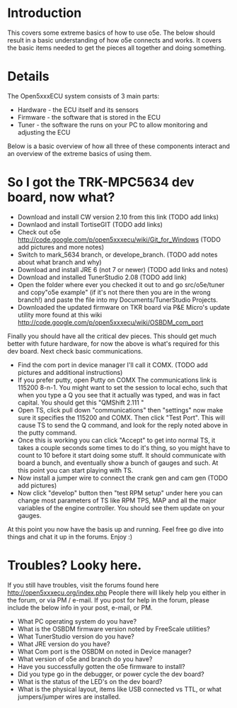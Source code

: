 # Introduction #

This covers some extreme basics of how to use o5e. The below should result in a basic understanding of how o5e connects and works. It covers the basic items needed to get the pieces all together and doing something.

# Details #

The Open5xxxECU system consists of 3 main parts:

  * Hardware - the ECU itself and its sensors
  * Firmware - the software that is stored in the ECU
  * Tuner - the software the runs on your PC to allow monitoring and adjusting the ECU

Below is a basic overview of how all three of these components interact and an overview of the extreme basics of using them.

# So I got the TRK-MPC5634 dev board, now what? #

  * Download and install CW version 2.10 from this link (TODO add links)
  * Downlaod and install TortiseGIT (TODO add links)
  * Check out o5e http://code.google.com/p/open5xxxecu/wiki/Git_for_Windows (TODO add pictures and more notes)
  * Switch to mark\_5634 branch, or develope\_branch. (TODO add notes about what branch and why)
  * Download and install JRE 6 (not 7 or newer) (TODO add links and notes)
  * Download and installed TunerStudio 2.08 (TODO add link)
  * Open the folder where ever you checked it out to and go src/o5e/tuner and copy"o5e example" (if it's not there then you are in the wrong branch!) and paste the file into my Documents/TunerStudio Projects.
  * Downloaded the updated firmware on TKR board via P&E Micro's update utility more found at this wiki http://code.google.com/p/open5xxxecu/wiki/OSBDM_com_port

Finally you should have all the critical dev pieces. This should get much better with future hardware, for now the above is what's required for this dev board. Next check basic communications.

  * Find the com port in device manager I'll call it COMX. (TODO add pictures and additional instructions)
  * If you prefer putty, open Putty on COMX The communications link is 115200 8-n-1. You might want to set the session to local echo, such that when you type a Q you see that it actually was typed, and was in fact capital. You should get this "QMShift 2.111          "
  * Open TS, click pull down "communications" then "settings" now make sure it specifies the 115200 and COMX. Then click "Test Port". This will cause TS to send the Q command, and look for the reply noted above in the putty command.
  * Once this is working you can click "Accept" to get into normal TS, it takes a couple seconds some times to do it's thing, so you might have to count to 10 before it start doing some stuff. It should communicate with board a bunch, and eventually show a bunch of gauges and such. At this point you can start playing with TS.
  * Now install a jumper wire to connect the crank gen and cam gen (TODO add pictures)
  * Now click "develop" button then "test RPM setup" under here you can change most parameters of TS like RPM TPS, MAP and all the major variables of the engine controller. You should see them update on your gauges.

At this point you now have the basis up and running. Feel free go dive into things and chat it up in the forums. Enjoy :)

# Troubles? Looky here. #

If you still have troubles, visit the forums found here http://open5xxxecu.org/index.php People there will likely help you either in the forum, or via PM / e-mail. If you post for help in the forum, please include the below info in your post, e-mail, or PM.

  * What PC operating system do you have?
  * What is the OSBDM firmware version noted by FreeScale utilities?
  * What TunerStudio version do you have?
  * What JRE version do you have?
  * What Com port is the OSBDM on noted in Device manager?
  * What version of o5e and branch do you have?
  * Have you successfully gotten the o5e firmware to install?
  * Did you type go in the debugger, or power cycle the dev board?
  * What is the status of the LED's on the dev board?
  * What is the physical layout, items like USB connected vs TTL, or what jumpers/jumper wires are installed.